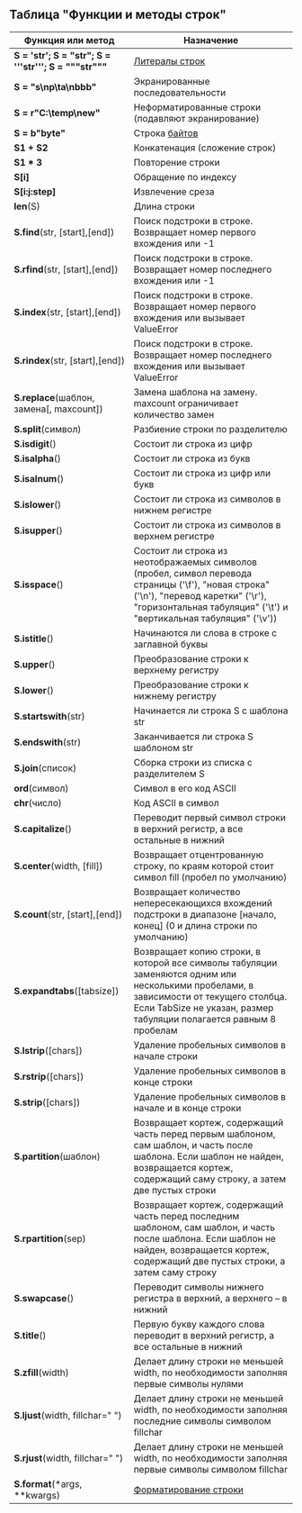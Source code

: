 ## Таблица "Функции и методы строк"

|Функция или метод|Назначение|
|---|---|
|**S = 'str'; S = "str"; S = '''str'''; S = """str"""**|[Литералы строк](https://pythonworld.ru/tipy-dannyx-v-python/stroki-literaly-strok.html)|
|**S = "s\np\ta\nbbb"**|Экранированные последовательности|
|**S = r"C:\temp\new"**|Неформатированные строки (подавляют экранирование)|
|**S = b"byte"**|Строка [байтов](https://pythonworld.ru/tipy-dannyx-v-python/bajty-bytes-i-bytearray.html)|
|**S1 + S2**|Конкатенация (сложение строк)|
|**S1 * 3**|Повторение строки|
|**S[i]**|Обращение по индексу|
|**S[i:j:step]**|Извлечение среза|
|**len**(S)|Длина строки|
|**S.find**(str, [start],[end])|Поиск подстроки в строке. Возвращает номер первого вхождения или -1|
|**S.rfind**(str, [start],[end])|Поиск подстроки в строке. Возвращает номер последнего вхождения или -1|
|**S.index**(str, [start],[end])|Поиск подстроки в строке. Возвращает номер первого вхождения или вызывает ValueError|
|**S.rindex**(str, [start],[end])|Поиск подстроки в строке. Возвращает номер последнего вхождения или вызывает ValueError|
|**S.replace**(шаблон, замена[, maxcount])|Замена шаблона на замену. maxcount ограничивает количество замен|
|**S.split**(символ)|Разбиение строки по разделителю|
|**S.isdigit**()|Состоит ли строка из цифр|
|**S.isalpha**()|Состоит ли строка из букв|
|**S.isalnum**()|Состоит ли строка из цифр или букв|
|**S.islower**()|Состоит ли строка из символов в нижнем регистре|
|**S.isupper**()|Состоит ли строка из символов в верхнем регистре|
|**S.isspace**()|Состоит ли строка из неотображаемых символов (пробел, символ перевода страницы ('\f'), "новая строка" ('\n'), "перевод каретки" ('\r'), "горизонтальная табуляция" ('\t') и "вертикальная табуляция" ('\v'))|
|**S.istitle**()|Начинаются ли слова в строке с заглавной буквы|
|**S.upper**()|Преобразование строки к верхнему регистру|
|**S.lower**()|Преобразование строки к нижнему регистру|
|**S.startswith**(str)|Начинается ли строка S с шаблона str|
|**S.endswith**(str)|Заканчивается ли строка S шаблоном str|
|**S.join**(список)|Сборка строки из списка с разделителем S|
|**ord**(символ)|Символ в его код ASCII|
|**chr**(число)|Код ASCII в символ|
|**S.capitalize**()|Переводит первый символ строки в верхний регистр, а все остальные в нижний|
|**S.center**(width, [fill])|Возвращает отцентрованную строку, по краям которой стоит символ fill (пробел по умолчанию)|
|**S.count**(str, [start],[end])|Возвращает количество непересекающихся вхождений подстроки в диапазоне [начало, конец] (0 и длина строки по умолчанию)|
|**S.expandtabs**([tabsize])|Возвращает копию строки, в которой все символы табуляции заменяются одним или несколькими пробелами, в зависимости от текущего столбца. Если TabSize не указан, размер табуляции полагается равным 8 пробелам|
|**S.lstrip**([chars])|Удаление пробельных символов в начале строки|
|**S.rstrip**([chars])|Удаление пробельных символов в конце строки|
|**S.strip**([chars])|Удаление пробельных символов в начале и в конце строки|
|**S.partition**(шаблон)|Возвращает кортеж, содержащий часть перед первым шаблоном, сам шаблон, и часть после шаблона. Если шаблон не найден, возвращается кортеж, содержащий саму строку, а затем две пустых строки|
|**S.rpartition**(sep)|Возвращает кортеж, содержащий часть перед последним шаблоном, сам шаблон, и часть после шаблона. Если шаблон не найден, возвращается кортеж, содержащий две пустых строки, а затем саму строку|
|**S.swapcase**()|Переводит символы нижнего регистра в верхний, а верхнего – в нижний|
|**S.title**()|Первую букву каждого слова переводит в верхний регистр, а все остальные в нижний|
|**S.zfill**(width)|Делает длину строки не меньшей width, по необходимости заполняя первые символы нулями|
|**S.ljust**(width, fillchar=" ")|Делает длину строки не меньшей width, по необходимости заполняя последние символы символом fillchar|
|**S.rjust**(width, fillchar=" ")|Делает длину строки не меньшей width, по необходимости заполняя первые символы символом fillchar|
|**S.format**(*args, **kwargs)|[Форматирование строки](https://pythonworld.ru/osnovy/formatirovanie-strok-metod-format.html)|
